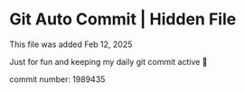 # Git Auto Commit | Hidden File

This file was added Feb 12, 2025

Just for fun and keeping my daily git commit active 🤪

commit number: 1989435
